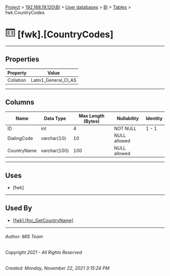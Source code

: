 #### 

[Project](../../../../index.md) > [192.168.19.120\\BI](../../../index.md) > [User databases](../../index.md) > [BI](../index.md) > [Tables](Tables.md) > fwk.CountryCodes

# ![Tables](../../../../Images/Table32.png) [fwk].[CountryCodes]

---

## <a name="#properties"></a>Properties

| Property | Value |
|---|---|
| Collation | Latin1_General_CI_AS |


---

## <a name="#columns"></a>Columns

| Name | Data Type | Max Length (Bytes) | Nullability | Identity |
|---|---|---|---|---|
| ID | int | 4 | NOT NULL | 1 - 1 |
| DialingCode | varchar(10) | 10 | NULL allowed |  |
| CountryName | varchar(100) | 100 | NULL allowed |  |


---

## <a name="#uses"></a>Uses

* [fwk]


---

## <a name="#usedby"></a>Used By

* [[fwk].[fnc_GetCountryName]](../Programmability/Functions/Scalar-valued_Functions/fnc_GetCountryName.md)


---

###### Author:  MIS Team

###### Copyright 2021 - All Rights Reserved

###### Created: Monday, November 22, 2021 3:15:24 PM

